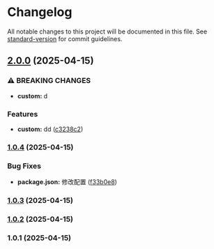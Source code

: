 # Changelog

All notable changes to this project will be documented in this file. See [standard-version](https://github.com/conventional-changelog/standard-version) for commit guidelines.

## [2.0.0](https://github.com/TouchTheTop/git-flow-study/compare/v1.0.4...v2.0.0) (2025-04-15)


### ⚠ BREAKING CHANGES

* **custom:** d

### Features

* **custom:** dd ([c3238c2](https://github.com/TouchTheTop/git-flow-study/commit/c3238c2997ff964653c0d24e4921f7d2121e6550))

### [1.0.4](https://github.com/TouchTheTop/git-flow-study/compare/v1.0.3...v1.0.4) (2025-04-15)


### Bug Fixes

* **package.json:** 修改配置 ([f33b0e8](https://github.com/TouchTheTop/git-flow-study/commit/f33b0e8b2775a7ab74e1c0029d44de61078e7537))

### [1.0.3](https://github.com/TouchTheTop/git-flow-study/compare/v1.0.2...v1.0.3) (2025-04-15)

### [1.0.2](https://github.com/TouchTheTop/git-flow-study/compare/v1.0.1...v1.0.2) (2025-04-15)

### 1.0.1 (2025-04-15)
